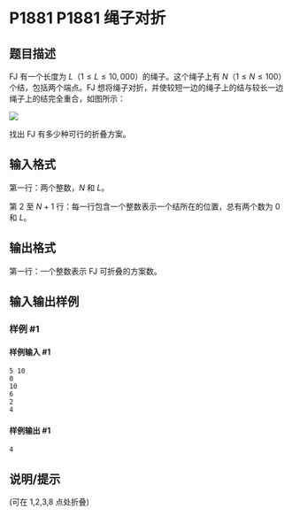 # P1881 P1881 绳子对折

## 题目描述

FJ 有一个长度为 $L$（$1 \le L \le 10,000$）的绳子。这个绳子上有 $N$（$1 \le N \le 100$）个结，包括两个端点。FJ 想将绳子对折，并使较短一边的绳子上的结与较长一边绳子上的结完全重合，如图所示：

![](https://cdn.luogu.com.cn/upload/image_hosting/1spqhchu.png)

找出 FJ 有多少种可行的折叠方案。

## 输入格式

第一行：两个整数，$N$ 和 $L$。

第 $2$ 至 $N+1$ 行：每一行包含一个整数表示一个结所在的位置，总有两个数为 $0$ 和 $L$。

## 输出格式

第一行：一个整数表示 FJ 可折叠的方案数。

## 输入输出样例

### 样例 #1

#### 样例输入 #1

```
5 10
0 
10 
6 
2 
4
```

#### 样例输出 #1

```
4
```

## 说明/提示

(可在 1,2,3,8 点处折叠)
